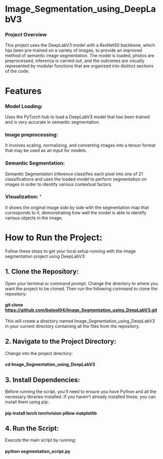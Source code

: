 # Image_Segmentation_using_DeepLabV3
### Project Overview
This project uses the DeepLabV3 model with a ResNet50 backbone, which has been pre-trained on a variety of images, to provide an improved method of semantic image segmentation. The model is loaded, photos are preprocessed, inference is carried out, and the outcomes are visually represented by modular functions that are organized into distinct sections of the code. 
# Features
### Model Loading: 
Uses the PyTorch hub to load a DeepLabV3 model that has been trained and is very accurate in semantic segmentation. 
### Image preprocessing:
It involves scaling, normalizing, and converting images into a tensor format that may be used as an input for models.
### Semantic Segmentation:
Semantic Segmentation Inference classifies each pixel into one of 21 classifications and uses the loaded model to perform segmentation on images in order to identify various contextual factors.
### Visualization: '
It shows the original image side by side with the segmentation map that corresponds to it, demonstrating how well the model is able to identify various objects in the image.

# How to Run the Project:
Follow these steps to get your local setup running with the image segmentation project using DeepLabV3:

## 1. Clone the Repository:
Open your terminal or command prompt. Change the directory to where you want the project to be cloned. Then run the following command to clone the repository:

#### git clone https://github.com/batool04/Image_Segmentation_using_DeepLabV3.git
This will create a directory named Image_Segmentation_using_DeepLabV3 in your current directory containing all the files from the repository.

## 2. Navigate to the Project Directory:
Change into the project directory:
#### cd Image_Segmentation_using_DeepLabV3

## 3. Install Dependencies:
Before running the script, you'll need to ensure you have Python and all the necessary libraries installed. If you haven't already installed these, you can install them using pip:
#### pip install torch torchvision pillow matplotlib

## 4. Run the Script:
Execute the main script by running:
#### python segmentation_script.py

